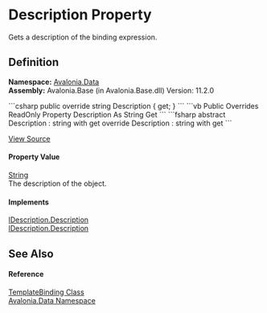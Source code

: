 # Description Property


Gets a description of the binding expression.



## Definition
**Namespace:** <a href="N_Avalonia_Data">Avalonia.Data</a>  
**Assembly:** Avalonia.Base (in Avalonia.Base.dll) Version: 11.2.0

<Tabs groupId="api-code-preview">
<TabItem value="csharp" label="C#">
```csharp
public override string Description { get; }
```
</TabItem>
<TabItem value="vb" label="VB">
```vb
Public Overrides ReadOnly Property Description As String
	Get
```
</TabItem>
<TabItem value="fsharp" label="F#">
```fsharp
abstract Description : string with get
override Description : string with get
```
</TabItem>
</Tabs>



<a href="https://github.com/AvaloniaUI/Avalonia/tree/master/src/Avalonia.Base/Data/TemplateBinding.cs#L73" title="View the source code">View Source</a>



#### Property Value
<a href="https://learn.microsoft.com/dotnet/api/system.string" target="_blank" rel="noopener noreferrer">String</a>  
The description of the object.

#### Implements
<a href="P_Avalonia_IDescription_Description">IDescription.Description</a>  
<a href="P_Avalonia_IDescription_Description">IDescription.Description</a>  


## See Also


#### Reference
<a href="T_Avalonia_Data_TemplateBinding">TemplateBinding Class</a>  
<a href="N_Avalonia_Data">Avalonia.Data Namespace</a>  

